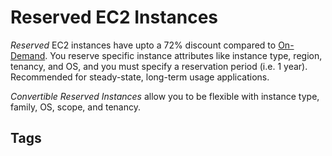 # Reserved EC2 Instances

*Reserved* EC2 instances have upto a 72% discount compared to [On-Demand](https://github.com/EliotKhachi//publicZk/tree/main/202309150316). You reserve specific instance attributes like instance type, region, tenancy, and OS, and you must specify a reservation period (i.e. 1 year). Recommended for steady-state, long-term usage applications.  

*Convertible Reserved Instances* allow you to be flexible with instance type, family, OS, scope, and tenancy.  

## Tags

